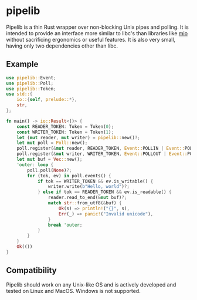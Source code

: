 # pipelib
Pipelib is a thin Rust wrapper over non-blocking Unix pipes and polling. It is intended to provide
an interface more similar to libc's than libraries like [mio](https://crates.io/crates/mio)
without sacrificing ergonomics or useful features. It is also very small, having only two
dependencies other than libc.

## Example
```rust
use pipelib::Event; 
use pipelib::Poll;
use pipelib::Token;
use std::{
    io::{self, prelude::*},
    str,
};

fn main() -> io::Result<()> {
    const READER_TOKEN: Token = Token(0);
    const WRITER_TOKEN: Token = Token(1);
    let (mut reader, mut writer) = pipelib::new()?;
    let mut poll = Poll::new();
    poll.register(&mut reader, READER_TOKEN, Event::POLLIN | Event::POLLERR);
    poll.register(&mut writer, WRITER_TOKEN, Event::POLLOUT | Event::POLLERR);
    let mut buf = Vec::new();
    'outer: loop {
        poll.poll(None)?;
        for (tok, ev) in poll.events() {
            if tok == WRITER_TOKEN && ev.is_writable() {
                writer.write(b"Hello, world")?;
            } else if tok == READER_TOKEN && ev.is_readable() {
                reader.read_to_end(&mut buf)?;
                match str::from_utf8(&buf) {
                    Ok(s) => println!("{}", s),
                    Err(_) => panic!("Invalid unicode"),
                }
                break 'outer;
            }
        }
    }
    Ok(())
}
```

## Compatibility
Pipelib should work on any Unix-like OS and is actively developed and tested on Linux and
MacOS. Windows is not supported.

